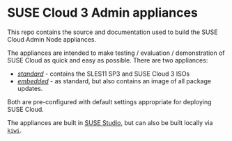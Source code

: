 SUSE Cloud 3 Admin appliances
================================

This repo contains the source and documentation used to build the 
SUSE Cloud Admin Node appliances.

The appliances are intended to make testing / evaluation /
demonstration of SUSE Cloud as quick and easy as possible.
There are two appliances:

* [*standard*](https://susestudio.com/a/Mrr6vv/suse-cloud-3-admin) - 
  contains the SLES11 SP3 and SUSE Cloud 3 ISOs
* [*embedded*](https://susestudio.com/a/Mrr6vv/suse-cloud-3-admin-embedded) - 
  as standard, but also contains an image of all package updates.

Both are pre-configured with default settings appropriate for
deploying SUSE Cloud.

The appliances are built in [SUSE Studio](https://susestudio.com),
but can also be built locally via [`kiwi`](https://en.opensuse.org/Portal:KIWI).
